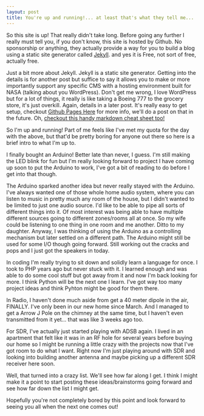 ```yaml
---
layout: post
title: You're up and running!... at least that's what they tell me...
---
```


So this site is up! That really didn't take long. Before going any further I really must tell you, if you don't know, this site is hosted by Github. No sponsorship or anything, they actually provide a way for you to build a blog using a static site generator called [Jekyll](https://jekyllrb.com/). and yes it is Free, not sort of free, actually free.

Just a bit more about Jekyll. Jekyll is a static site generator. Getting into the details is for another post but suffice to say it allows you to make or more importantly support any specific CMS with a hosting environment built for NASA (talking about you WordPress). Don't get me wrong, I love WordPress but for a lot of things, it really is like taking a Boeing 777 to the grocery store, it's just overkill. Again, details in a later post. It's really easy to get setup, checkout [Github Pages Here](https://pages.github.com/) for more info, we'll do a post on that in the future. Oh, [checkout this handy markdown cheat sheet too!](https://github.com/adam-p/markdown-here/wiki/Markdown-Cheatsheet)

So I'm up and running! Part of me feels like I've met my quota for the day with the above, but that'd be pretty boring for anyone out there so here is a brief intro to what I'm up to.

I finally bought an Arduino! Better late than never, I guess. I'm still making the LED blink for fun but I'm really looking forward to project I have coming up soon to put the Arduino to work, I've got a bit of reading to do before I get into that though.

The Arduino sparked another idea but never really stayed with the Arduino. I've always wanted one of those whole home audio system, where you can listen to music in pretty much any room of the house, but I didn't wanted to be limited to just one audio source. I'd like to be able to pipe all sorts of different things into it. Of most interest was being able to have multiple different sources going to different zones/rooms all at once. So my wife could be listening to one thing in one room and me another. Ditto to my daughter. Anyway, I was thinking of using the Arduino as a controlling mechanism but later settled on a different path. The Arduino might still be used for some I/O though going forward. Still working out the cracks and pops and I just got the speakers in today.

In coding I'm really trying to sit down and solidly learn a language for  once. I took to PHP years ago but never stuck with it. I learned enough and was able to do some cool stuff but got away from it and now I'm back looking for more. I think Python will be the next one I learn. I've got way too many project ideas and think Pyhton might be good for them there.

In Radio, I haven't done much aside from get a 40 meter dipole in the air, FINALLY. I've only been in our new home since March. And I managed to get a Arrow J Pole on the chimney at the same time, but I haven't even transmitted from it yet... that was like 3 weeks ago too.

For SDR, I've actually just started playing with ADSB again. I lived in an apartment that felt like it was in an RF hole for several years before buying our home so I might be running a little crazy with the projects now that I've got room to do what I want. Right now I'm just playing around with SDR and looking into building another antenna and maybe picking up a different SDR receiver here soon.

Well, that turned into a crazy list. We'll see how far along I get. I think I might make it a point to start posting these ideas/brainstorms going forward and see how far down the list I might get.

Hopefully you're not completely bored by this point and look forward to seeing you all when the next one comes out!
